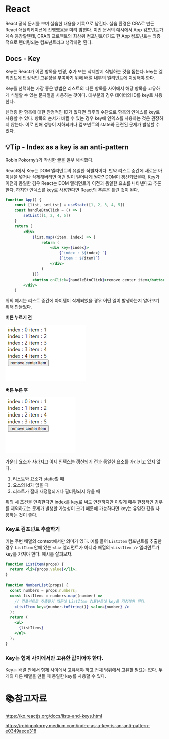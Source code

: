 # React

React 공식 문서를 보며 실습한 내용을 기록으로 남긴다. 실습 환경은 CRA로 만든 React 애플리케이션에 진행했음을 미리 밝힌다. 이번 문서의 예시에서 App 컴포넌트가 계속 등장할텐데, CRA의 프로젝트의 최상위 컴포넌트이기도 한 App 컴포넌트는 최종적으로 렌더링되는 컴포넌트라고 생각하면 된다.

## Docs - Key

Key는 React가 어떤 항목을 변경, 추가 또는 삭제할지 식별하는 것을 돕는다. key는 엘리먼트에 안정적인 고유성을 부여하기 위해 배열 내부의 엘리먼트에 지정해야 한다.

Key를 선택하는 가장 좋은 방법은 리스트의 다른 항목들 사이에서 해당 항목을 고유하게 식별할 수 있는 문자열을 사용하는 것이다. 대부분의 경우 데이터의 ID를 key로 사용한다.

렌더링 한 항목에 대한 안정적인 ID가 없다면 최후의 수단으로 항목의 인덱스를 key로 사용할 수 있다. 항목의 순서가 바뀔 수 있는 경우 key에 인덱스를 사용하는 것은 권장하지 않는다. 이로 인해 성능이 저하되거나 컴포넌트의 state와 관련된 문제가 발생할 수 있다.

## :bulb:Tip - Index as a key is an anti-pattern

Robin Pokorny’s가 작성한 글을 일부 해석했다.

React에서 Key는 DOM 엘리먼트의 유일한 식별자이다. 만약 리스트 중간에 새로운 아이템을 넣거나 삭제해버리면 어떤 일이 일어나게 될까? DOM이 갱신되었을때, Key가 이전과 동일한 경우 React는 DOM 엘리먼트가 이전과 동일한 요소를 나타낸다고 추론한다. 하지만 인덱스를 key로 사용한다면 React의 추론은 틀린 것이 된다.

```jsx
function App() {
	const [list, setList] = useState([1, 2, 3, 4, 5])
	const handleBtnClick = () => {
		setList([1, 2, 4, 5])
	}
	return (
		<div>
			{list.map((item, index) => {
				return (
					<div key={index}>
						{`index : ${index} `}
						{`item : ${item}`}
					</div>
				)
			})}
			<button onClick={handleBtnClick}>remove center item</button>
		</div>
	)
```

위의 예시는 리스트 중간에 아이템이 삭제되었을 경우 어떤 일이 발생하는지 알아보기 위해 만들었다.

**버튼 누르기 전**

![image-20220623130526054](md-images/image-20220623130526054.png)	

**버튼 누른 후**

![image-20220623130540378](md-images/image-20220623130540378.png)	

가운데 요소가 사라지고 이제 인덱스는 갱신되기 전과 동일한 요소를 가리키고 있지 않다. 

1. 리스트와 요소가 static할 때
2. 요소의 id가 없을 때
3. 리스트가 절대 재정렬되거나 필터링되지 않을 때

위의 세 조건을 만족한다면 index를 key로 써도 안전하지만 이렇게 매우 한정적인 경우를 제외하고는 문제가 발생할 가능성이 크기 때문에 가능하다면 key는 유일한 값을 사용하는 것이 좋다.

### Key로 컴포넌트 추출하기

키는 주변 배열의 context에서만 의미가 있다. 예를 들어 `ListItem` 컴포넌트를 추출한 경우 `ListItem` 안에 있는 `<li>` 엘리먼트가 아니라 배열의 `<ListItem />` 엘리먼트가 key를 가져야 한다. 예시를 살펴보자.

```jsx
function ListItem(props) {
  return <li>{props.value}</li>;
}

function NumberList(props) {
  const numbers = props.numbers;
  const listItems = numbers.map((number) =>
    // 컴포넌트로 추출했기 때문에 ListItem 컴포넌트에 key를 지정해야 한다.
    <ListItem key={number.toString()} value={number} />
  );
  return (
    <ul>
      {listItems}
    </ul>
  );
}
```

### Key는 형제 사이에서만 고유한 값이어야 한다.

Key는 배열 안에서 형제 사이에서 고유해야 하고 전체 범위에서 고유할 필요는 없다. 두 개의 다른 배열을 만들 때 동일한 key를 사용할 수 있다.

# :books:참고자료

https://ko.reactjs.org/docs/lists-and-keys.html

https://robinpokorny.medium.com/index-as-a-key-is-an-anti-pattern-e0349aece318